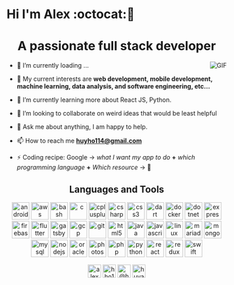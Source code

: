 # Hi I'm Alex :octocat::rocket: 

<h1 align="center">A passionate full stack developer</h1>

<p align="left">
  
<img align="right" alt="GIF" src="https://i.pinimg.com/originals/e4/26/70/e426702edf874b181aced1e2fa5c6cde.gif" />

- 🔭 I’m currently loading ...

- 🤔 My current interests are **web development, mobile development, machine learning, data analysis, and software engineering, etc...**

- 🌱 I’m currently learning more about React JS, Python.

- 👯 I’m looking to collaborate on weird ideas that would be least helpful

- 💬 Ask me about anything, I am happy to help.

- 📫 How to reach me **huyho114@gmail.com**

- ⚡ Coding recipe: Google -> *what I want my app to do* **+** *which programming language* **+** *Which resource* -> 🤩

</p>

<h2 align="center">Languages and Tools</h1>

<p align="center"><img src="https://cdn1.iconfinder.com/data/icons/logotypes/32/android-512.png" alt="android" width="40" height="40"/> <img src="https://upload.wikimedia.org/wikipedia/commons/thumb/5/5c/AWS_Simple_Icons_AWS_Cloud.svg/1024px-AWS_Simple_Icons_AWS_Cloud.svg.png" alt="aws" width="40" height="40"/> <img src="https://icons.iconarchive.com/icons/paomedia/small-n-flat/1024/terminal-icon.png" alt="bash" width="40" height="40"/> <img src="https://devicons.github.io/devicon/devicon.git/icons/c/c-original.svg" alt="c" width="40" height="40"/> <img src="https://devicons.github.io/devicon/devicon.git/icons/cplusplus/cplusplus-original.svg" alt="cplusplus" width="40" height="40"/> <img src="https://devicons.github.io/devicon/devicon.git/icons/csharp/csharp-original.svg" alt="csharp" width="40" height="40"/> <img src="https://devicons.github.io/devicon/devicon.git/icons/css3/css3-original-wordmark.svg" alt="css3" width="40" height="40"/> <img src="https://www.vectorlogo.zone/logos/dartlang/dartlang-icon.svg" alt="dart" width="40" height="40"/> <img src="https://devicons.github.io/devicon/devicon.git/icons/docker/docker-original-wordmark.svg" alt="docker" width="40" height="40"/> <img src="https://devicons.github.io/devicon/devicon.git/icons/dot-net/dot-net-original-wordmark.svg" alt="dotnet" width="40" height="40"/> <img src="https://devicons.github.io/devicon/devicon.git/icons/express/express-original-wordmark.svg" alt="express" width="40" height="40"/> <img src="https://www.vectorlogo.zone/logos/firebase/firebase-icon.svg" alt="firebase" width="40" height="40"/> <img src="https://www.vectorlogo.zone/logos/flutterio/flutterio-icon.svg" alt="flutter" width="40" height="40"/> <img src="https://www.vectorlogo.zone/logos/gatsbyjs/gatsbyjs-icon.svg" alt="gatsby" width="40" height="40"/> <img src="https://www.vectorlogo.zone/logos/google_cloud/google_cloud-icon.svg" alt="gcp" width="40" height="40"/> <img src="https://www.vectorlogo.zone/logos/git-scm/git-scm-icon.svg" alt="git" width="40" height="40"/> <img src="https://devicons.github.io/devicon/devicon.git/icons/html5/html5-original-wordmark.svg" alt="html5" width="40" height="40"/> <img src="https://devicons.github.io/devicon/devicon.git/icons/java/java-original-wordmark.svg" alt="java" width="40" height="40"/> <img src="https://devicons.github.io/devicon/devicon.git/icons/javascript/javascript-original.svg" alt="javascript" width="40" height="40"/> <img src="https://devicons.github.io/devicon/devicon.git/icons/linux/linux-original.svg" alt="linux" width="40" height="40"/> <img src="https://www.vectorlogo.zone/logos/mariadb/mariadb-icon.svg" alt="mariadb" width="40" height="40"/> <img src="https://devicons.github.io/devicon/devicon.git/icons/mongodb/mongodb-original-wordmark.svg" alt="mongodb" width="40" height="40"/> <img src="https://devicons.github.io/devicon/devicon.git/icons/mysql/mysql-original-wordmark.svg" alt="mysql" width="40" height="40"/> <img src="https://devicons.github.io/devicon/devicon.git/icons/nodejs/nodejs-original-wordmark.svg" alt="nodejs" width="40" height="40"/> <img src="https://devicons.github.io/devicon/devicon.git/icons/oracle/oracle-original.svg" alt="oracle" width="40" height="40"/> <img src="https://devicons.github.io/devicon/devicon.git/icons/photoshop/photoshop-plain.svg" alt="photoshop" width="40" height="40"/> <img src="https://devicons.github.io/devicon/devicon.git/icons/php/php-original.svg" alt="php" width="40" height="40"/> <img src="https://devicons.github.io/devicon/devicon.git/icons/python/python-original.svg" alt="python" width="40" height="40"/> <img src="https://devicons.github.io/devicon/devicon.git/icons/react/react-original-wordmark.svg" alt="react" width="40" height="40"/> <img src="https://devicons.github.io/devicon/devicon.git/icons/redux/redux-original.svg" alt="redux" width="40" height="40"/> <img src="https://devicons.github.io/devicon/devicon.git/icons/swift/swift-original-wordmark.svg" alt="swift" width="40" height="40"/></p>



<p align="center">
<a href="https://twitter.com/alexho114" target="blank"><img align="center" src="https://cdn.jsdelivr.net/npm/simple-icons@3.0.1/icons/twitter.svg" alt="alexho114" height="30" width="30" /></a>
<a href="https://linkedin.com/in/hho114" target="blank"><img align="center" src="https://cdn.jsdelivr.net/npm/simple-icons@3.0.1/icons/linkedin.svg" alt="hho114" height="30" width="30" /></a>
<a href="https://medium.com/@huyho114" target="blank"><img align="center" src="https://cdn.jsdelivr.net/npm/simple-icons@3.0.1/icons/medium.svg" alt="@huyho114" height="30" width="30" /></a>
<a href="https://www.youtube.com/c/huyalexho" target="blank"><img align="center" src="https://cdn.jsdelivr.net/npm/simple-icons@3.0.1/icons/youtube.svg" alt="huyalexho" height="30" width="30" /></a>
</p>
